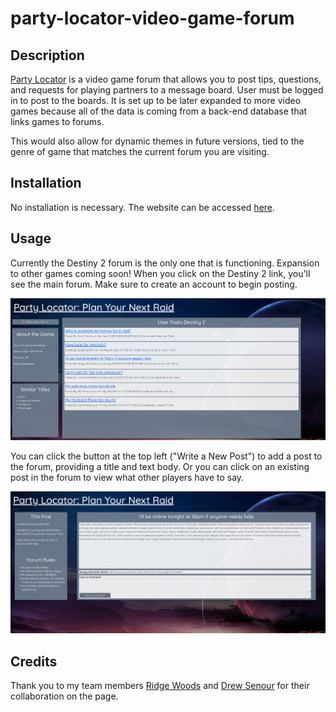 # party-locator-video-game-forum

## Description

[Party Locator](https://github.com/CollyLee/p2-video-game-forum) is a video game forum that allows you to post tips, questions, and requests for playing partners to a message board. User must be logged in to post to the boards. It is set up to be later expanded to more video games because all of the data is coming from a back-end database that links games to forums. 

This would also allow for dynamic themes in future versions, tied to the genre of game that matches the current forum you are visiting.

## Installation

No installation is necessary. The website can be accessed [here](https://morning-spire-04153.herokuapp.com/).

## Usage

Currently the Destiny 2 forum is the only one that is functioning. Expansion to other games coming soon! When you click on the Destiny 2 link, you'll see the main forum. Make sure to create an account to begin posting.

![Screenshot of forum page](./public/assets/images/Screenshot%202023-05-05%20115325.png)

You can click the button at the top left ("Write a New Post") to add a post to the forum, providing a title and text body. Or you can click on an existing post in the forum to view what other players have to say.

![Second screenshot of forum page](./public/assets/images/Screenshot%202023-05-05%20115346.png)

## Credits

Thank you to my team members [Ridge Woods](https://github.com/RWWoods/) and [Drew Senour](https://github.com/DScoderman) for their collaboration on the page.